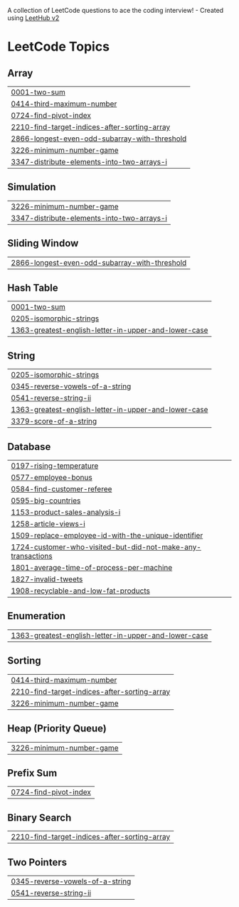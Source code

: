 A collection of LeetCode questions to ace the coding interview! - Created using [LeetHub v2](https://github.com/arunbhardwaj/LeetHub-2.0)
<!---LeetCode Topics Start-->
# LeetCode Topics
## Array
|  |
| ------- |
| [0001-two-sum](https://github.com/RINSHA003/leetcode/tree/master/0001-two-sum) |
| [0414-third-maximum-number](https://github.com/RINSHA003/leetcode/tree/master/0414-third-maximum-number) |
| [0724-find-pivot-index](https://github.com/RINSHA003/leetcode/tree/master/0724-find-pivot-index) |
| [2210-find-target-indices-after-sorting-array](https://github.com/RINSHA003/leetcode/tree/master/2210-find-target-indices-after-sorting-array) |
| [2866-longest-even-odd-subarray-with-threshold](https://github.com/RINSHA003/leetcode/tree/master/2866-longest-even-odd-subarray-with-threshold) |
| [3226-minimum-number-game](https://github.com/RINSHA003/leetcode/tree/master/3226-minimum-number-game) |
| [3347-distribute-elements-into-two-arrays-i](https://github.com/RINSHA003/leetcode/tree/master/3347-distribute-elements-into-two-arrays-i) |
## Simulation
|  |
| ------- |
| [3226-minimum-number-game](https://github.com/RINSHA003/leetcode/tree/master/3226-minimum-number-game) |
| [3347-distribute-elements-into-two-arrays-i](https://github.com/RINSHA003/leetcode/tree/master/3347-distribute-elements-into-two-arrays-i) |
## Sliding Window
|  |
| ------- |
| [2866-longest-even-odd-subarray-with-threshold](https://github.com/RINSHA003/leetcode/tree/master/2866-longest-even-odd-subarray-with-threshold) |
## Hash Table
|  |
| ------- |
| [0001-two-sum](https://github.com/RINSHA003/leetcode/tree/master/0001-two-sum) |
| [0205-isomorphic-strings](https://github.com/RINSHA003/leetcode/tree/master/0205-isomorphic-strings) |
| [1363-greatest-english-letter-in-upper-and-lower-case](https://github.com/RINSHA003/leetcode/tree/master/1363-greatest-english-letter-in-upper-and-lower-case) |
## String
|  |
| ------- |
| [0205-isomorphic-strings](https://github.com/RINSHA003/leetcode/tree/master/0205-isomorphic-strings) |
| [0345-reverse-vowels-of-a-string](https://github.com/RINSHA003/leetcode/tree/master/0345-reverse-vowels-of-a-string) |
| [0541-reverse-string-ii](https://github.com/RINSHA003/leetcode/tree/master/0541-reverse-string-ii) |
| [1363-greatest-english-letter-in-upper-and-lower-case](https://github.com/RINSHA003/leetcode/tree/master/1363-greatest-english-letter-in-upper-and-lower-case) |
| [3379-score-of-a-string](https://github.com/RINSHA003/leetcode/tree/master/3379-score-of-a-string) |
## Database
|  |
| ------- |
| [0197-rising-temperature](https://github.com/RINSHA003/leetcode/tree/master/0197-rising-temperature) |
| [0577-employee-bonus](https://github.com/RINSHA003/leetcode/tree/master/0577-employee-bonus) |
| [0584-find-customer-referee](https://github.com/RINSHA003/leetcode/tree/master/0584-find-customer-referee) |
| [0595-big-countries](https://github.com/RINSHA003/leetcode/tree/master/0595-big-countries) |
| [1153-product-sales-analysis-i](https://github.com/RINSHA003/leetcode/tree/master/1153-product-sales-analysis-i) |
| [1258-article-views-i](https://github.com/RINSHA003/leetcode/tree/master/1258-article-views-i) |
| [1509-replace-employee-id-with-the-unique-identifier](https://github.com/RINSHA003/leetcode/tree/master/1509-replace-employee-id-with-the-unique-identifier) |
| [1724-customer-who-visited-but-did-not-make-any-transactions](https://github.com/RINSHA003/leetcode/tree/master/1724-customer-who-visited-but-did-not-make-any-transactions) |
| [1801-average-time-of-process-per-machine](https://github.com/RINSHA003/leetcode/tree/master/1801-average-time-of-process-per-machine) |
| [1827-invalid-tweets](https://github.com/RINSHA003/leetcode/tree/master/1827-invalid-tweets) |
| [1908-recyclable-and-low-fat-products](https://github.com/RINSHA003/leetcode/tree/master/1908-recyclable-and-low-fat-products) |
## Enumeration
|  |
| ------- |
| [1363-greatest-english-letter-in-upper-and-lower-case](https://github.com/RINSHA003/leetcode/tree/master/1363-greatest-english-letter-in-upper-and-lower-case) |
## Sorting
|  |
| ------- |
| [0414-third-maximum-number](https://github.com/RINSHA003/leetcode/tree/master/0414-third-maximum-number) |
| [2210-find-target-indices-after-sorting-array](https://github.com/RINSHA003/leetcode/tree/master/2210-find-target-indices-after-sorting-array) |
| [3226-minimum-number-game](https://github.com/RINSHA003/leetcode/tree/master/3226-minimum-number-game) |
## Heap (Priority Queue)
|  |
| ------- |
| [3226-minimum-number-game](https://github.com/RINSHA003/leetcode/tree/master/3226-minimum-number-game) |
## Prefix Sum
|  |
| ------- |
| [0724-find-pivot-index](https://github.com/RINSHA003/leetcode/tree/master/0724-find-pivot-index) |
## Binary Search
|  |
| ------- |
| [2210-find-target-indices-after-sorting-array](https://github.com/RINSHA003/leetcode/tree/master/2210-find-target-indices-after-sorting-array) |
## Two Pointers
|  |
| ------- |
| [0345-reverse-vowels-of-a-string](https://github.com/RINSHA003/leetcode/tree/master/0345-reverse-vowels-of-a-string) |
| [0541-reverse-string-ii](https://github.com/RINSHA003/leetcode/tree/master/0541-reverse-string-ii) |
<!---LeetCode Topics End-->